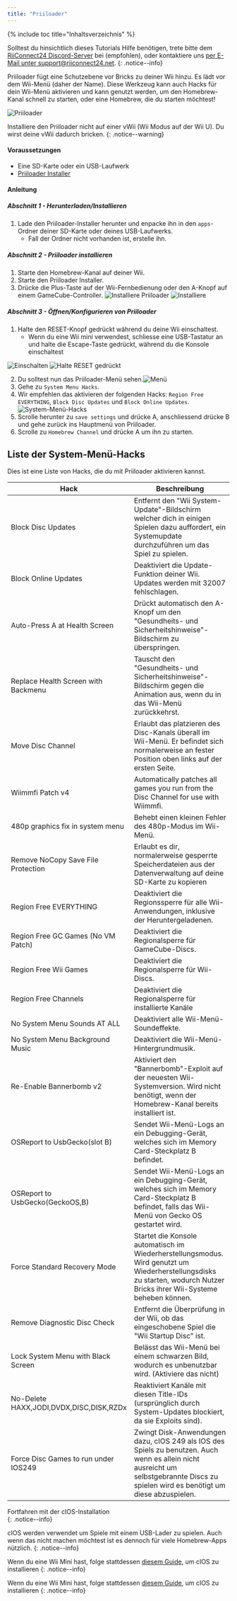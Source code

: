 ```yaml
---
title: "Priiloader"
---
```


{% include toc title="Inhaltsverzeichnis" %}

Solltest du hinsichtlich dieses Tutorials Hilfe benötigen, trete bitte dem [RiiConnect24 Discord-Server](https://discord.gg/rc24) bei (empfohlen), oder kontaktiere uns [per E-Mail unter support@riiconnect24.net](mailto:support@riiconnect24.net).
{: .notice--info}

Priiloader fügt eine Schutzebene vor Bricks zu deiner Wii hinzu. Es lädt vor dem Wii-Menü (daher der Name). Diese Werkzeug kann auch Hacks für dein Wii-Menü aktivieren und kann genutzt werden, um den Homebrew-Kanal schnell zu starten, oder eine Homebrew, die du starten möchtest!

![Priiloader](/images/priiloader.jpg)

Installiere den Priiloader nicht auf einer vWii (Wii Modus auf der Wii U). Du wirst deine vWii dadurch bricken.
{: .notice--warning}

#### Voraussetzungen
* Eine SD-Karte oder ein USB-Laufwerk
* [Priiloader Installer](assets/files/Priiloader_v0_9.zip)

#### Anleitung
##### Abschnitt 1 - Herunterladen/Installieren

1. Lade den Priiloader-Installer herunter und enpacke ihn in den `apps`-Ordner deiner SD-Karte oder deines USB-Laufwerks.
    * Fall der Ordner nicht vorhanden ist, erstelle ihn.

##### Abschnitt 2 - Priiloader installieren

1. Starte den Homebrew-Kanal auf deiner Wii.
2. Starte den Priiloader Installer.
3. Drücke die Plus-Taste auf der Wii-Fernbedienung oder den A-Knopf auf einem GameCube-Controller. ![Installiere Priiloader](/images/Priiloader/installer.png) ![Installiere](/images/Priiloader/installing.png)

##### Abschnitt 3 - Öffnen/Konfigurieren von Priiloader

1. Halte den RESET-Knopf gedrückt während du deine Wii einschaltest.
    * Wenn du eine Wii mini verwendest, schliesse eine USB-Tastatur an und halte die Escape-Taste gedrückt, während du die Konsole einschaltest

![Einschalten](/images/Priiloader/on.jpg) ![Halte RESET gedrückt](/images/Priiloader/reset.jpg)

2. Du solltest nun das Priiloader-Menü sehen.![Menü](/images/Priiloader/mainmenu.png)
3. Gehe zu `System Menu Hacks`.
4. Wir empfehlen das aktivieren der folgenden Hacks: `Region Free EVERYTHING`, `Block Disc Updates` und `Block Online Updates`. ![System-Menü-Hacks](/images/Priiloader/hacks.png)
1. Scrolle herunter zu `save settings` und drücke A, anschliessend drücke B und gehe zurück ins Hauptmenü von Priiloader.
1. Scrolle zu `Homebrew Channel` und drücke A um ihn zu starten.

## Liste der System-Menü-Hacks

Dies ist eine Liste von Hacks, die du mit Priiloader aktivieren kannst.

| Hack                                    | Beschreibung                                                                                                                                                                          |
| --------------------------------------- | ------------------------------------------------------------------------------------------------------------------------------------------------------------------------------------- |
| Block Disc Updates                      | Entfernt den "Wii System-Update"-Bildschirm welcher dich in einigen Spielen dazu auffordert, ein Systemupdate durchzuführen um das Spiel zu spielen.                                  |
| Block Online Updates                    | Deaktiviert die Update-Funktion deiner Wii. Updates werden mit 32007 fehlschlagen.                                                                                                    |
| Auto-Press A at Health Screen           | Drückt automatisch den A-Knopf um den "Gesundheits- und Sicherheitshinweise"-Bildschirm zu überspringen.                                                                              |
| Replace Health Screen with Backmenu     | Tauscht den "Gesundheits- und Sicherheitshinweise"-Bildschirm gegen die Animation aus, wenn du in das Wii-Menü zurückkehrst.                                                          |
| Move Disc Channel                       | Erlaubt das platzieren des Disc-Kanals überall im Wii-Menü. Er befindet sich normalerweise an fester Position oben links auf der ersten Seite.                                        |
| Wiimmfi Patch v4                        | Automatically patches all games you run from the Disc Channel for use with Wiimmfi.                                                                                                   |
| 480p graphics fix in system menu        | Behebt einen kleinen Fehler des 480p-Modus im Wii-Menü.                                                                                                                               |
| Remove NoCopy Save File Protection      | Erlaubt es dir, normalerweise gesperrte Speicherdateien aus der Datenverwaltung auf deine SD-Karte zu kopieren                                                                        |
| Region Free EVERYTHING                  | Deaktiviert die Regionssperre für alle Wii-Anwendungen, inklusive der Heruntergeladenen.                                                                                              |
| Region Free GC Games (No VM Patch)      | Deaktiviert die Regionalsperre für GameCube-Discs.                                                                                                                                    |
| Region Free Wii Games                   | Deaktiviert die Regionalsperre für Wii-Discs.                                                                                                                                         |
| Region Free Channels                    | Deaktiviert die Regionalsperre für installierte Kanäle                                                                                                                                |
| No System Menu Sounds AT ALL            | Deaktiviert alle Wii-Menü-Soundeffekte.                                                                                                                                               |
| No System Menu Background Music         | Deaktiviert die Wii-Menü-Hintergrundmusik.                                                                                                                                            |
| Re-Enable Bannerbomb v2                 | Aktiviert den "Bannerbomb"-Exploit auf der neuesten Wii-Systemversion. Wird nicht benötigt, wenn der Homebrew-Kanal bereits installiert ist.                                          |
| OSReport to UsbGecko(slot B)            | Sendet Wii-Menü-Logs an ein Debugging-Gerät, welches sich im Memory Card-Steckplatz B befindet.                                                                                       |
| OSReport to UsbGecko(GeckoOS,B)         | Sendet Wii-Menü-Logs an ein Debugging-Gerät, welches sich im Memory Card-Steckplatz B befindet, falls das Wii-Menü von Gecko OS gestartet wird.                                       |
| Force Standard Recovery Mode            | Startet die Konsole automatisch im Wiederherstellungsmodus. Wird genutzt um Wiederherstellungsdisks zu starten, wodurch Nutzer Bricks ihrer Wii-Systeme beheben können.               |
| Remove Diagnostic Disc Check            | Entfernt die Überprüfung in der Wii, ob das eingeschobene Spiel die "Wii Startup Disc" ist.                                                                                           |
| Lock System Menu with Black Screen      | Belässt das Wii-Menü bei einem schwarzen Bild, wodurch es unbenutzbar wird. (Aktiviere das nicht)                                                                                     |
| No-Delete HAXX,JODI,DVDX,DISC,DISK,RZDx | Reaktiviert Kanäle mit diesen Title-IDs (ursprünglich durch System-Updates blockiert, da sie Exploits sind).                                                                          |
| Force Disc Games to run under IOS249    | Zwingt Disk-Anwendungen dazu, cIOS 249 als IOS des Spiels zu benutzen. Auch wenn es allein nicht ausreicht um selbstgebrannte Discs zu spielen wird es benötigt um diese abzuspielen. |


Fortfahren mit der cIOS-Installation<br>
{: .notice--info}

cIOS werden verwendet um Spiele mit einem USB-Lader zu spielen. Auch wenn das nicht machen möchtest ist es dennoch für viele Homebrew-Apps nützlich.
{: .notice--info}

Wenn du eine Wii Mini hast, folge stattdessen [diesem Guide](cios-mini), um cIOS zu installieren
{: .notice--info}

Wenn du eine Wii Mini hast, folge stattdessen [diesem Guide](cios), um cIOS zu installieren
{: .notice--info}
